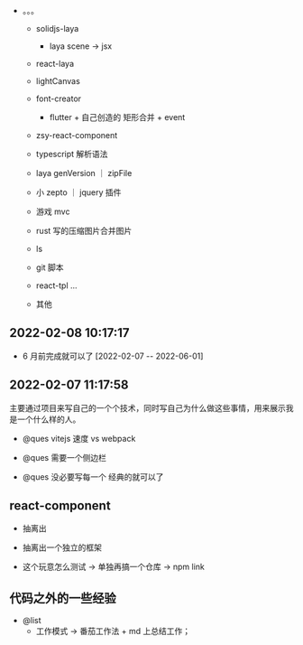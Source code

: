 - 。。。

  - solidjs-laya
    - laya scene -> jsx
  - react-laya

  - lightCanvas
  - font-creator
    - flutter + 自己创造的 矩形合并 + event
  - zsy-react-component
  - typescript 解析语法
  - laya genVersion ｜ zipFile
  - 小 zepto ｜ jquery 插件
  - 游戏 mvc
  - rust 写的压缩图片合并图片
  - ls
  - git 脚本
  - react-tpl ...
  - 其他

## 2022-02-08 10:17:17

- 6 月前完成就可以了 [2022-02-07 -- 2022-06-01]

## 2022-02-07 11:17:58

主要通过项目来写自己的一个个技术，同时写自己为什么做这些事情，用来展示我是一个什么样的人。

- @ques vitejs 速度 vs webpack

- @ques 需要一个侧边栏

- @ques 没必要写每一个 经典的就可以了

## react-component

- 抽离出

- 抽离出一个独立的框架

- 这个玩意怎么测试 -> 单独再搞一个仓库 -> npm link

## 代码之外的一些经验

- @list
  - 工作模式 -> 番茄工作法 + md 上总结工作；
